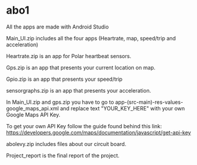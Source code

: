 # abo1
All the apps are made with Android Studio

Main_UI.zip includes all the four apps (Heartrate, map, speed/trip and acceleration) 

Heartrate.zip is an app for Polar heartbeat sensors.

Gps.zip is an app that presents your current location on map.

Gpio.zip is an app that presents your speed/trip

sensorgraphs.zip is an app that presents your acceleration. 

In Main_UI.zip and gps.zip you have to go to app-(src-main)-res-values-google_maps_api.xml 
and replace text "YOUR_KEY_HERE" with your own Google Maps API Key.

To get your own API Key follow the guide found behind this link:
https://developers.google.com/maps/documentation/javascript/get-api-key

abolevy.zip includes files about our circuit board.

Project_report is the final report of the project.
